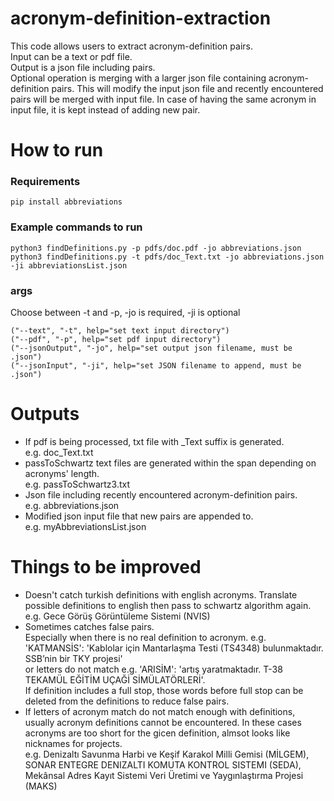 # acronym-definition-extraction
This code allows users to extract acronym-definition pairs.\
Input can be a text or pdf file.\
Output is a json file including pairs.\
Optional operation is merging with a larger json file containing acronym-definition pairs. This will modify the input json file and recently encountered pairs will be merged with input file. In case of having the same acronym in input file, it is kept instead of adding new pair.

# How to run

### Requirements
```
pip install abbreviations
```
### Example commands to run
```
python3 findDefinitions.py -p pdfs/doc.pdf -jo abbreviations.json
python3 findDefinitions.py -t pdfs/doc_Text.txt -jo abbreviations.json -ji abbreviationsList.json
```
### args
Choose between -t and -p, -jo is required, -ji is optional
```
("--text", "-t", help="set text input directory")
("--pdf", "-p", help="set pdf input directory")
("--jsonOutput", "-jo", help="set output json filename, must be .json")
("--jsonInput", "-ji", help="set JSON filename to append, must be .json")
```
# Outputs
- If pdf is being processed, txt file with \_Text suffix is generated.\
e.g. doc_Text.txt
- passToSchwartz text files are generated within the span depending on acronyms' length.\
e.g. passToSchwartz3.txt
- Json file including recently encountered acronym-definition pairs.\
e.g. abbreviations.json
- Modified json input file that new pairs are appended to. \
e.g. myAbbreviationsList.json
# Things to be improved
- Doesn't catch turkish definitions with english acronyms. Translate possible definitions to english then pass to schwartz algorithm again.\
e.g. Gece Görüş Görüntüleme Sistemi (NVIS)
- Sometimes catches false pairs.\
Especially when there is no real definition to acronym. e.g. 'KATMANSİS': 'Kablolar için Mantarlaşma Testi (TS4348) bulunmaktadır. SSB’nin bir TKY projesi'\
or letters do not match e.g. 'ARISİM': 'artış yaratmaktadır. T-38 TEKAMÜL EĞİTİM UÇAĞİ SİMÜLATÖRLERİ'.\
If definition includes a full stop, those words before full stop can be deleted from the definitions to reduce false pairs.
- If letters of acronym match do not match enough with definitions, usually acronym definitions cannot be encountered. In these cases acronyms are too short for the gicen definition, almsot looks like nicknames for projects.\
e.g. Denizaltı Savunma Harbi ve Keşif Karakol Milli Gemisi (MİLGEM), SONAR ENTEGRE DENIZALTI KOMUTA KONTROL SISTEMI (SEDA), Mekânsal Adres Kayıt Sistemi Veri Üretimi ve Yaygınlaştırma Projesi (MAKS)










